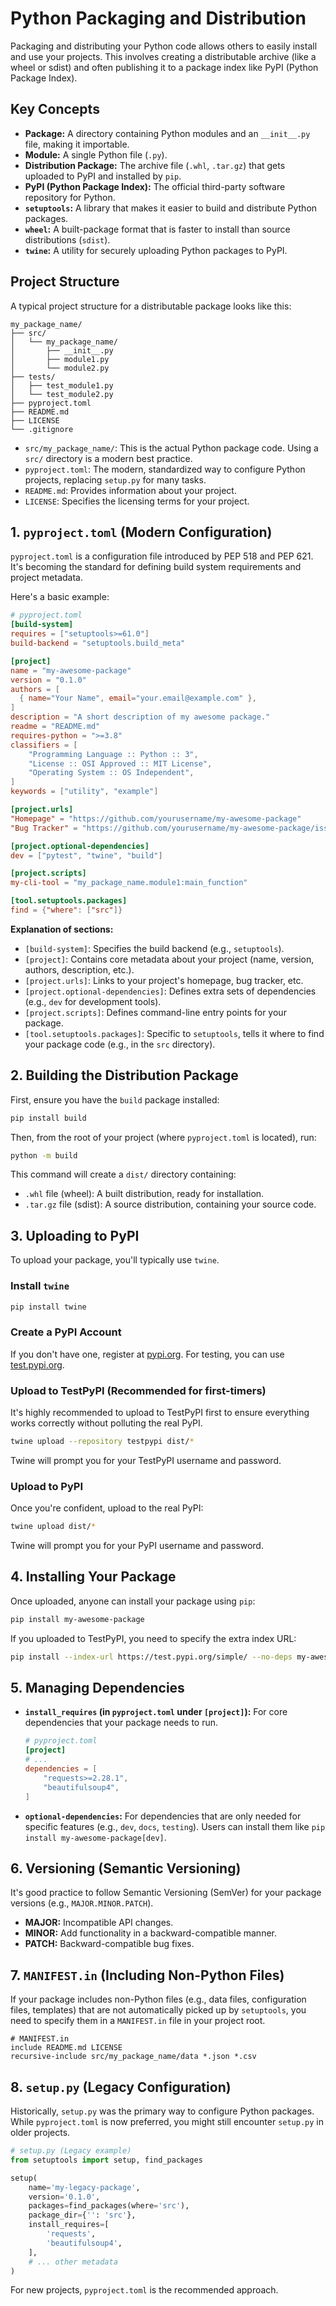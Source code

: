 # Python Packaging and Distribution

Packaging and distributing your Python code allows others to easily install and use your projects. This involves creating a distributable archive (like a wheel or sdist) and often publishing it to a package index like PyPI (Python Package Index).

## Key Concepts

-   **Package:** A directory containing Python modules and an `__init__.py` file, making it importable.
-   **Module:** A single Python file (`.py`).
-   **Distribution Package:** The archive file (`.whl`, `.tar.gz`) that gets uploaded to PyPI and installed by `pip`.
-   **PyPI (Python Package Index):** The official third-party software repository for Python.
-   **`setuptools`:** A library that makes it easier to build and distribute Python packages.
-   **`wheel`:** A built-package format that is faster to install than source distributions (`sdist`).
-   **`twine`:** A utility for securely uploading Python packages to PyPI.

## Project Structure

A typical project structure for a distributable package looks like this:

```
my_package_name/
├── src/
│   └── my_package_name/
│       ├── __init__.py
│       ├── module1.py
│       └── module2.py
├── tests/
│   ├── test_module1.py
│   └── test_module2.py
├── pyproject.toml
├── README.md
├── LICENSE
└── .gitignore
```

-   `src/my_package_name/`: This is the actual Python package code. Using a `src/` directory is a modern best practice.
-   `pyproject.toml`: The modern, standardized way to configure Python projects, replacing `setup.py` for many tasks.
-   `README.md`: Provides information about your project.
-   `LICENSE`: Specifies the licensing terms for your project.

## 1. `pyproject.toml` (Modern Configuration)

`pyproject.toml` is a configuration file introduced by PEP 518 and PEP 621. It's becoming the standard for defining build system requirements and project metadata.

Here's a basic example:

```toml
# pyproject.toml
[build-system]
requires = ["setuptools>=61.0"]
build-backend = "setuptools.build_meta"

[project]
name = "my-awesome-package"
version = "0.1.0"
authors = [
  { name="Your Name", email="your.email@example.com" },
]
description = "A short description of my awesome package."
readme = "README.md"
requires-python = ">=3.8"
classifiers = [
    "Programming Language :: Python :: 3",
    "License :: OSI Approved :: MIT License",
    "Operating System :: OS Independent",
]
keywords = ["utility", "example"]

[project.urls]
"Homepage" = "https://github.com/yourusername/my-awesome-package"
"Bug Tracker" = "https://github.com/yourusername/my-awesome-package/issues"

[project.optional-dependencies]
dev = ["pytest", "twine", "build"]

[project.scripts]
my-cli-tool = "my_package_name.module1:main_function"

[tool.setuptools.packages]
find = {"where": ["src"]}
```

**Explanation of sections:**
-   `[build-system]`: Specifies the build backend (e.g., `setuptools`).
-   `[project]`: Contains core metadata about your project (name, version, authors, description, etc.).
-   `[project.urls]`: Links to your project's homepage, bug tracker, etc.
-   `[project.optional-dependencies]`: Defines extra sets of dependencies (e.g., `dev` for development tools).
-   `[project.scripts]`: Defines command-line entry points for your package.
-   `[tool.setuptools.packages]`: Specific to `setuptools`, tells it where to find your package code (e.g., in the `src` directory).

## 2. Building the Distribution Package

First, ensure you have the `build` package installed:

```bash
pip install build
```

Then, from the root of your project (where `pyproject.toml` is located), run:

```bash
python -m build
```

This command will create a `dist/` directory containing:
-   `.whl` file (wheel): A built distribution, ready for installation.
-   `.tar.gz` file (sdist): A source distribution, containing your source code.

## 3. Uploading to PyPI

To upload your package, you'll typically use `twine`.

### Install `twine`

```bash
pip install twine
```

### Create a PyPI Account

If you don't have one, register at [pypi.org](https://pypi.org/). For testing, you can use [test.pypi.org](https://test.pypi.org/).

### Upload to TestPyPI (Recommended for first-timers)

It's highly recommended to upload to TestPyPI first to ensure everything works correctly without polluting the real PyPI.

```bash
twine upload --repository testpypi dist/*
```

Twine will prompt you for your TestPyPI username and password.

### Upload to PyPI

Once you're confident, upload to the real PyPI:

```bash
twine upload dist/*
```

Twine will prompt you for your PyPI username and password.

## 4. Installing Your Package

Once uploaded, anyone can install your package using `pip`:

```bash
pip install my-awesome-package
```

If you uploaded to TestPyPI, you need to specify the extra index URL:

```bash
pip install --index-url https://test.pypi.org/simple/ --no-deps my-awesome-package
```

## 5. Managing Dependencies

-   **`install_requires` (in `pyproject.toml` under `[project]`):** For core dependencies that your package needs to run.

    ```toml
    # pyproject.toml
    [project]
    # ...
    dependencies = [
        "requests>=2.28.1",
        "beautifulsoup4",
    ]
    ```

-   **`optional-dependencies`:** For dependencies that are only needed for specific features (e.g., `dev`, `docs`, `testing`). Users can install them like `pip install my-awesome-package[dev]`.

## 6. Versioning (Semantic Versioning)

It's good practice to follow Semantic Versioning (SemVer) for your package versions (e.g., `MAJOR.MINOR.PATCH`).

-   **MAJOR:** Incompatible API changes.
-   **MINOR:** Add functionality in a backward-compatible manner.
-   **PATCH:** Backward-compatible bug fixes.

## 7. `MANIFEST.in` (Including Non-Python Files)

If your package includes non-Python files (e.g., data files, configuration files, templates) that are not automatically picked up by `setuptools`, you need to specify them in a `MANIFEST.in` file in your project root.

```
# MANIFEST.in
include README.md LICENSE
recursive-include src/my_package_name/data *.json *.csv
```

## 8. `setup.py` (Legacy Configuration)

Historically, `setup.py` was the primary way to configure Python packages. While `pyproject.toml` is now preferred, you might still encounter `setup.py` in older projects.

```python
# setup.py (Legacy example)
from setuptools import setup, find_packages

setup(
    name='my-legacy-package',
    version='0.1.0',
    packages=find_packages(where='src'),
    package_dir={'': 'src'},
    install_requires=[
        'requests',
        'beautifulsoup4',
    ],
    # ... other metadata
)
```

For new projects, `pyproject.toml` is the recommended approach.
